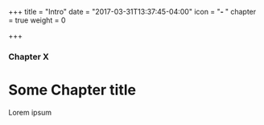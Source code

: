 +++
title = "Intro"
date = "2017-03-31T13:37:45-04:00"
icon = "<b>- </b>"
chapter = true
weight = 0

+++

### Chapter X

# Some Chapter title

Lorem ipsum
